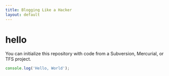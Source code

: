 ```yaml
---
title: Blogging Like a Hacker
layout: default
---
```

# hello
You can initialize this repository with code from a Subversion, Mercurial, or TFS project.

```javascript
console.log('Hello, World');
```
